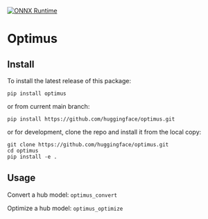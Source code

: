 [![ONNX Runtime](https://github.com/huggingface/optimus/actions/workflows/test-onnxruntime.yml/badge.svg)](https://github.com/huggingface/optimus/actions/workflows/python-test.yml)

# Optimus

## Install
To install the latest release of this package:

`pip install optimus`

or from current main branch:

`pip install https://github.com/huggingface/optimus.git`

or for development, clone the repo and install it from the local copy:

```
git clone https://github.com/huggingface/optimus.git
cd optimus 
pip install -e .
```


## Usage
Convert a hub model:
`optimus_convert` 

Optimize a hub model:
`optimus_optimize` 


